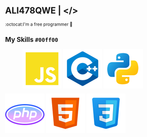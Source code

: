 # ALI478QWE | </> 
:octocat:I'm a free programmer :tada: 
 ## __My Skills__ `#00ff00`

<p align="center">
<img src="https://github.com/Ali478qwe/Ali478qwe/blob/561058b955480f0ab1180fe76a0408eaeb76a715/Icon/javascript-logo-svgrepo-com.svg">
<img src="https://github.com/Ali478qwe/Ali478qwe/blob/dc831b8bb841da29d46603bcebb94a1803d7f3ee/Icon/icons8-c%2B%2B.svg">
<img src= "https://github.com/Ali478qwe/Ali478qwe/blob/6ccabda93631f4b5b74003d1ca0a15df6bb0d96e/Icon/icons8-python.svg">

![Php](https://github.com/Ali478qwe/Ali478qwe/blob/5e5954837f6c7c4108c8c84bd32c7304bbdac5f0/Icon/icons8-php-logo%20(1).svg)
![Html](https://github.com/Ali478qwe/Ali478qwe/blob/887a62a67441d830e7018d688a5a2f8004c3a0ad/Icon/icons8-html-5.svg)
![Css](https://github.com/Ali478qwe/Ali478qwe/blob/887a62a67441d830e7018d688a5a2f8004c3a0ad/Icon/icons8-css-logo.svg)
</p>